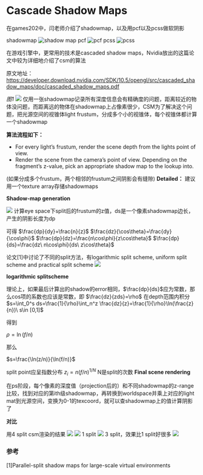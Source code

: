 # Cascade Shadow Maps
在games202中，闫老师介绍了shadowmap，以及用pcf以及pcss做软阴影

shadowmap
![shadow map](figs/SM_xxx.png)
pcf
![pcf](figs/PCF_xxx.png)
pcss
![pcss](figs/PCSS_xxx.png)

在游戏引擎中，更常用的技术是cascaded shadow maps，Nvidia放出的这篇论文中较为详细地介绍了csm的算法

原文地址：https://developer.download.nvidia.com/SDK/10.5/opengl/src/cascaded_shadow_maps/doc/cascaded_shadow_maps.pdf

*图1*
![](figs/p3-11.png)
仅用一张shadowmap记录所有深度信息会有精确度的问题，距离较近的物体没问题，而距离远的物体在shadowmap上占像素很少，CSM为了解决这个问题，把光源空间的视锥体light frustum，分成多个小的视锥体，每个视锥体都计算一个shadowmap

**算法流程如下：**

- For every light’s frustum, render the scene depth from the lights point of view. 
- Render the scene from the camera’s point of view. Depending on the 
fragment’s z-value, pick an appropriate shadow map to the lookup into. 

(如果分成多个frustum，两个相邻的frustum之间阴影会有缝隙)
**Detailed：** 
建议用一个texture array存储shadowmaps

**Shadow-map generation**

![](figs/p3-90.png)
计算eye space下split后的frustum的z值，ds是一个像素shadowmap边长，产生的阴影长度为dp

可得
$\frac{dp}{dy}=\frac{n}{z}$
$\frac{dz}{\cos\theta}=\frac{dy}{\cos\phi}$
$\frac{dp}{dz}=\frac{n\cos\phi}{z\cos\theta}$
$\frac{dp}{ds}=\frac{dz\ n\cos\phi}{ds\ z\cos\theta}$

论文[1]中讨论了不同的split方法，有logarithmic split scheme, uniform split scheme and practical split scheme
![](figs/split.png)

**logarithmic splitscheme**

理论上，如果最后计算出的shadow的error相同，$\frac{dp}{ds}$应为常数，那么cos项的系数也应该是常数，即
$\frac{dz}{zds}=\rho$
在depth范围内积分 
$s=\int_0^s ds=\frac{1}{\rho}\int_n^z \frac{dz}{z}=\frac{1}{\rho}\ln(\frac{z}{n})\ s\in [0,1]$

得到

$\rho=\ln(f/n$)

那么

$s=\frac{\ln(z/n)}{\ln(f/n)}$

split point应呈指数分布
$z_i=n(f/n)^{1/N}$
N是split的次数
**Final scene rendering**

在ps阶段，每个像素的深度值（projection后的）和不同shadowmap的z-range比较，找到对应的第ith级shadowmap，再转换到worldspace并乘上对应的light mat到光源空间，变换为0-1的texcoord，就可以查shadowmap上的值计算阴影了

**对比**

用4 split csm渲染的结果
![](figs/p11-40.png)
![](figs/p11-41.png)
1 split
![](figs/p12-45.png)
3 split，效果比1 split好很多
![](figs/p12-46.png)

### 参考

[1]Parallel-split shadow maps for large-scale virtual environments

